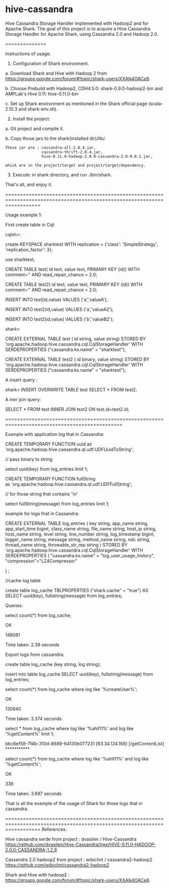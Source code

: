 hive-cassandra
==============

Hive Cassandra Storage Handler implemented with Hadoop2 and for Apache Shark.
The goal of this project is to acquire a Hive Cassandra Storage Handler for Apache Shark, using Cassandra 2.0 and Hadoop 2.0.


==============

Instructions of usage:

1. Configuration of Shark environment.

  a. Download Shark and Hive with Hadoop 2 from https://groups.google.com/forum/#!topic/shark-users/XXAlk4OACe8.

  b. Choose Prebuild with Hadoop2, CDH4.5.0: shark-0.9.0-hadoop2-bin  and  AMPLab's Hive 0.11: hive-0.11.0-bin
                                        
  c. Set up Shark environment as mentioned in the Shark official page (scala-2.10.3 and shark-env.sh).


2. Install the project:

  a. Git project and compile it.
  
  b. Copy those jars to the shark(installed dir)/lib/.
  
    Those jar are : cassandra-all-2.0.4.jar, 
                    cassandra-thrift-2.0.4.jar,  
                    hive-0.11.0-hadoop-2.0.0-cassandra-2.0-0.0.1.jar,
                    
    whick are in the project/target and project/target/dependency.
     
     
3. Execute: in shark directory, and run ./bin/shark.


That's all, and enjoy it.

========================================================================================================================


Usage example 1:

First create table in Cql:

cqlsh>:

create KEYSPACE sharktest WITH 
replication = {'class': 'SimpleStrategy', 'replication_factor': 3};

use sharktest;

CREATE TABLE test(
    id text,
    value text,
    PRIMARY KEY (id))
WITH comment='' AND read_repair_chance = 2.0;

CREATE TABLE test2(
    id text,
    value text,
    PRIMARY KEY (id))
WITH comment='' AND read_repair_chance = 2.0;


INSERT INTO test(id,value)
VALUES ('a','valueA');

INSERT INTO test2(id,value)
VALUES ('a','valueA2');

INSERT INTO test2(id,value)
VALUES ('b','valueB2');

shark>

CREATE EXTERNAL TABLE test
    ( id string,
  value  string) STORED BY
    'org.apache.hadoop.hive.cassandra.cql.CqlStorageHandler'
    WITH SERDEPROPERTIES ("cassandra.ks.name" = "sharktest");

CREATE EXTERNAL TABLE test2
    ( id binary,
  value  string) STORED BY
    'org.apache.hadoop.hive.cassandra.cql.CqlStorageHandler'
    WITH SERDEPROPERTIES ("cassandra.ks.name" = "sharktest");


 A insert query :
 
 shark> INSERT OVERWRITE TABLE test
        SELECT * FROM test2;
        
 A iner join query:
 
 SELECT * FROM test
 INNER JOIN test2
 ON test.id=test2.id;

==============================================================================================

Example with application log that in Cassandra:

CREATE TEMPORARY FUNCTION uuid
as 'org.apache.hadoop.hive.cassandra.ql.udf.UDFUuidToString';

// pass binary to string

select uuid(key) from log_entries limit 1;



CREATE TEMPORARY FUNCTION fullString  
as 'org.apache.hadoop.hive.cassandra.ql.udf.UDFFullString';

// for those string that contains '\n'

select fullString(message) from log_entries limit 1;



example for logs that in Cassandra:


CREATE EXTERNAL TABLE log_entries (
  key string,
  app_name string,
  app_start_time bigint,
  class_name string,
  file_name string,
  host_ip string,
  host_name string,
  level string,
  line_number string,
  log_timestamp bigint,
  logger_name string,
  message string,
  method_name string,
  ndc string,
  thread_name string,
  throwable_str_rep string
)  STORED BY 'org.apache.hadoop.hive.cassandra.cql.CqlStorageHandler'
    WITH SERDEPROPERTIES (
"cassandra.ks.name" = "log_user_usage_history",
"compression"="LZ4Compressor"

) ;


//cache log table

create table log_cache TBLPROPERTIES ("shark.cache" = "true") 
AS SELECT uuid(key), fullstring(message) from log_entries;


Queries:

select count(*) from log_cache;

OK

148081

Time taken: 2.38 seconds



Export logs from cassandra:

create table log_cache (key string, log string);

insert into table log_cache  SELECT uuid(key), fullstring(message) from log_entries;


select count(*) from log_cache where log like '%createUser%';

OK

130640

Time taken: 3.374 seconds


select * from log_cache where log like '%ahll11%' and log like '%getContent%' limit 1;

bbc6ef58-7f4b-310d-8689-64130b077231	[83.34.124.168] [/getContentList]    ***********

select count(*) from log_cache where log like '%ahll11%' and log like '%getContent%';

OK

336

Time taken: 3.697 seconds


That is all the example of the usage of Shark for those logs that in cassandra. 



========================================================================================================================
References:

Hive cassandra serde from project : dvasilen / Hive-Cassandra
https://github.com/dvasilen/Hive-Cassandra/tree/HIVE-0.11.0-HADOOP-2.0.0-CASSANDRA-1.2.9
                          
Cassandra 2.0 hadoop2 from project :  wibiclint / cassandra2-hadoop2
https://github.com/wibiclint/cassandra2-hadoop2                                      
                       
Shark and Hive with hadoop2 : https://groups.google.com/forum/#!topic/shark-users/XXAlk4OACe8.
